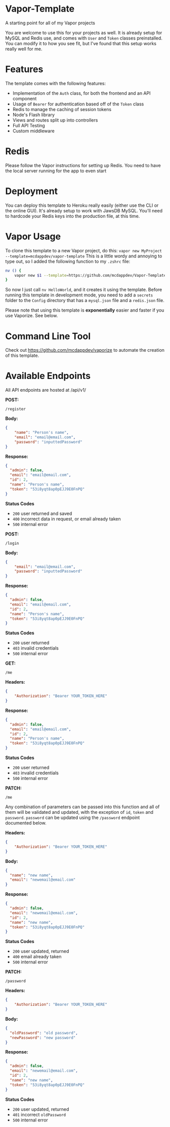 # Vapor-Template
A starting point for all of my Vapor projects

You are welcome to use this for your projects as well. It is already setup for MySQL and Redis use, and comes with `User` and `Token` classes preinstalled. You can modify it to how you see fit, but I've found that this setup works really well for me.

# Features
The template comes with the following features:

* Implementation of the `Auth` class, for both the frontend and an API component
* Usage of `Bearer` for authentication based off of the `Token` class
* Redis to manage the caching of session tokens
* Node's Flash library
* Views and routes split up into controllers
* Full API Testing
* Custom middleware

# Redis
Please follow the Vapor instructions for setting up Redis. You need to have the local server running for the app to even start

# Deployment
You can deploy this template to Heroku really easily (either use the CLI or the online GUI). It's already setup to work with JawsDB MySQL. You'll need to hardcode your Redis keys into the production file, at this time.

# Vapor Usage
To clone this template to a new Vapor project, do this: `vapor new MyProject --template=mcdappdev/vapor-template` This is a little wordy and annoying to type out, so I added the following function to my `.zshrc` file:

```bash
nv () {
    vapor new $1 --template=https://github.com/mcdappdev/Vapor-Template
}
```

So now I just call `nv HelloWorld`, and it creates it using the template. Before running this template in development mode, you need to add a `secrets` folder to the `Config` directory that has a `mysql.json` file and a `redis.json` file.

Please note that using this template is **exponentially** easier and faster if you use Vaporize. See below.

# Command Line Tool
Check out https://github.com/mcdappdev/vaporize to automate the creation of this template.

# Available Endpoints

All API endpoints are hosted at /api/v1/

**POST:**
```
/register
```

**Body:**
```json
{
    "name": "Person's name",
    "email": "email@email.com",
    "password": "inputtedPassword"
}
```

**Response:**
```json
{
  "admin": false,
  "email": "email@email.com",
  "id": 2,
  "name": "Person's name",
  "token": "53i8yqt8ap0pEJJ9E0FnPQ"
}
```

**Status Codes**
* `200` user returned and saved
* `400` incorrect data in request, or email already taken
* `500` internal error


**POST:**
```
/login
```

**Body:**
```json
{
    "email": "email@email.com",
    "password": "inputtedPassword"
}
```

**Response:**
```json
{
  "admin": false,
  "email": "email@email.com",
  "id": 2,
  "name": "Person's name",
  "token": "53i8yqt8ap0pEJJ9E0FnPQ"
}
```

**Status Codes**
* `200` user returned
* `403` invalid credentials
* `500` internal error


**GET:**
```
/me
```

**Headers:**
```json
{
    "Authorization": "Bearer YOUR_TOKEN_HERE"
}
```

**Response:**
```json
{
  "admin": false,
  "email": "email@email.com",
  "id": 2,
  "name": "Person's name",
  "token": "53i8yqt8ap0pEJJ9E0FnPQ"
}
```

**Status Codes**
* `200` user returned
* `403` invalid credentials
* `500` internal error


**PATCH:**
```
/me
```

Any combination of parameters can be passed into this function and all of them will be validated and updated, with the exception of `id`, `token` and `password`. `password` can be updated using the `/password` endpoint documented below.

**Headers:**
```json
{
    "Authorization": "Bearer YOUR_TOKEN_HERE"
}
```

**Body:**
```json
{
  "name": "new name",
  "email": "newemail@email.com"
}
```

**Response:**
```json
{
  "admin": false,
  "email": "newemail@email.com",
  "id": 2,
  "name": "new name",
  "token": "53i8yqt8ap0pEJJ9E0FnPQ"
}
```

**Status Codes**
* `200` user updated, returned
* `400` email already taken 
* `500` internal error


**PATCH:**
```
/password
```

**Headers:**
```json
{
    "Authorization": "Bearer YOUR_TOKEN_HERE"
}
```

**Body:**
```json
{
  "oldPassword": "old password",
  "newPassword": "new password"
}
```

**Response:**
```json
{
  "admin": false,
  "email": "newemail@email.com",
  "id": 2,
  "name": "new name",
  "token": "53i8yqt8ap0pEJJ9E0FnPQ"
}
```

**Status Codes**
* `200` user updated, returned
* `401` incorrect `oldPassword`
* `500` internal error